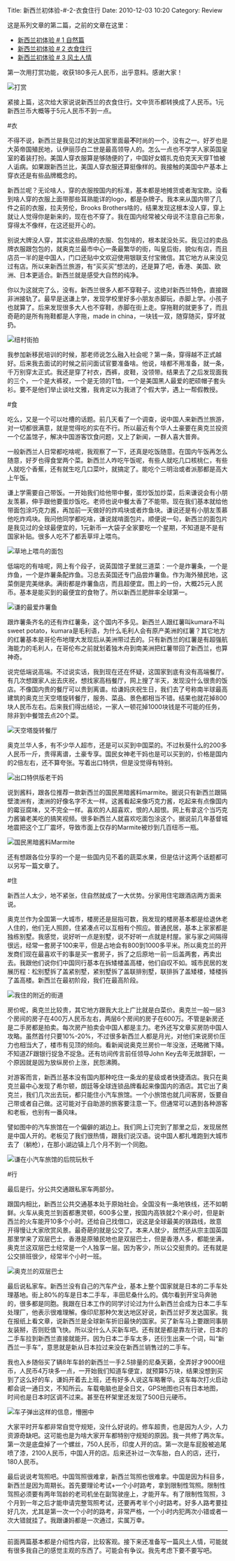 Title: 新西兰初体验-#-2-衣食住行
Date: 2010-12-03 10:20
Category: Review

这是系列文章的第二篇，之前的文章在这里：

- [新西兰初体验 # 1 自然篇](http://www.jianshu.com/p/751d731d357b)
- [新西兰初体验 # 2 衣食住行](http://www.jianshu.com/p/206b2e367de2)
- [新西兰初体验 # 3 风土人情]()

第一次用打赏功能，收获180多元人民币，出乎意料。感谢大家！

![打赏](http://upload-images.jianshu.io/upload_images/5539867-ee0daab0db1b2f51.png?imageMogr2/auto-orient/strip%7CimageView2/2/w/500)


紧接上篇，这次给大家说说新西兰的衣食住行。文中货币都转换成了人民币。1元新西兰币大概等于5元人民币不到一点。

#衣

不得不说，新西兰是我见过的发达国家里面最**不**时尚的一个，没有之一。好歹也是大英帝国殖民地，认伊丽莎白二世是最高领导人的。怎么一点也不学学人家英国皇室的着装打扮。美国人穿衣服算是够随便的了，中国好女婿扎克伯克天天穿T恤被人诟病。如果跟新西兰比，美国人穿衣服还算挺像样的。我接触的美国中产基本上穿衣还是有些品牌概念的。

新西兰呢？无论啥人，穿的衣服按国内的标准，基本都是地摊货或者淘宝款。没看到啥人穿的衣服上面带那些耳熟能详的logo，都是杂牌子。我本来从国内带了几件之前的衣服，拉夫劳伦，Brooks Brothers啥的，结果发现这根本没人穿，穿上就让人觉得你是新来的，现在也不穿了。我在国内经常被父母说不注意自己形象，穿得太不像样，在这还挺开心的。

别说大牌没人穿，其实这些品牌的衣服、包包啥的，根本就没处买。我见过的卖品牌衣服跟包包的，就奥克兰最市中心一条最繁华的街，叫皇后街，貌似有店，而且店员一半的是中国人，门口还贴中文欢迎使用银联支付宝微信。其它地方从来没见过有店。所以来新西兰旅游，有“买买买”想法的，还是算了吧，香港、美国、欧洲、日本更适合。新西兰就是感受大自然的纯净。

你以为这就完了么，没有。新西兰很多人都不穿鞋子。这绝对新西兰特色，直接跟非洲接轨了。最早是送谦上学，发现学校里好多小朋友赤脚玩，赤脚上学。小孩子也就算了。后来发现很多大人也不穿鞋，赤脚在街上走。穿拖鞋的就更多了，而且奇葩的是所有拖鞋都是人字拖，made in china，一块钱一双，随穿随买，穿坏就扔。

![纽村街拍](http://upload-images.jianshu.io/upload_images/5539867-07592e385a7083a2.png?imageMogr2/auto-orient/strip%7CimageView2/2/w/500)

我参加新移民培训的时候，那老师说怎么融入社会呢？第一条，穿得越不正式越好。后来我去面试的时候之前问面试官要准备啥。他说，啥都不用准备，就一条，千万别穿太正式。我还是穿了衬衣，西裤，皮鞋，没领带。结果去了之后发现面我的三个，一个是大裤衩，一个是无领的T恤，一个是美国黑人最爱的肥硕帽子套头衫。要不是他们举止谈吐文雅，我肯定以为我进了个假大学，遇上一帮假教授。

#食

吃么，又是一个可以吐槽的话题。前几天看了一个调查，说中国人来新西兰旅游，对一切都很满意，就是觉得吃的实在不行。所以最近有个华人土豪要在奥克兰投资一个亿盖馆子，解决中国游客饮食问题，又上了新闻，一群人喜大普奔。

一般新西兰人日常都吃啥呢，我观察了一下，还真是吃饭随意。在国内午饭再怎么随意，好歹也得食堂两个菜。新西兰人咋吃午饭呢，有些人就吃几口核桃仁，有些人就吃个香蕉，还有就生吃几口菜叶，就搞定了。能吃个三明治或者派那都是高大上午饭。

谦上学需要自己带饭。一开始我们给他带中餐，蛋炒饭加炒菜，后来谦说会有小朋友羡慕，伸手跟他要蛋炒饭吃。老师也说中餐太香了不能带。现在我们基本就给他带面包涂巧克力酱，再加前一天做好的炸鸡块或者炸鱼块。谦说还是有小朋友羡慕他吃炸鸡块。我问他同学都吃啥，谦说就啃面包片。顺便说一句，新西兰的面包片是我见过的全球最便宜的，1元新币一大袋子全家要吃一个星期，不知道是不是有国家补贴。很多人吃不了都丢草坪上喂鸟。

![草地上喂鸟的面包](http://upload-images.jianshu.io/upload_images/5539867-9edcf90a1822d076.png?imageMogr2/auto-orient/strip%7CimageView2/2/w/500)

低端吃的有啥呢，网上有个段子，说英国馆子里就三道菜：一个是炸薯条，一个是炸鱼，一个是炸薯条配炸鱼。习总去英国还专门品尝炸薯鱼。作为海外殖民地，这菜倒是完美继承。满街都是炸薯鱼店，而且超便宜。图上的一份，大概25元人民币。基本是能买到的最便宜的食物了。所以新西兰肥胖率全球第一。

![谦的最爱炸薯鱼](http://upload-images.jianshu.io/upload_images/5539867-7c593643e4547033.png?imageMogr2/auto-orient/strip%7CimageView2/2/w/400)

跟炸薯条齐名的还有炸红薯条，这个国内不多见。新西兰人跟红薯叫kumara不叫sweet potato，kumara是毛利语，为什么毛利人会有原产美洲的红薯？其它地方的红薯基本是哥伦布地理大发现后从美洲带过去的。只有新西兰的红薯是有超强航海能力的毛利人，在哥伦布之前就划着独木舟到南美洲把红薯带回了新西兰，也算神奇。

说完低端说高端。不过说实话，我到现在还在怀疑，这国家到底有没有高端餐厅。有几次想跟家人出去庆祝，想找家高档餐厅，网上搜了半天，发现没什么很贵的饭店。不像国内贵的餐厅可以贵到离谱。给谦妈庆祝生日，我们去了号称南半球最高建筑的奥克兰天空塔旋转餐厅，服务、菜品、景色都相当不错。结果也就花掉800块人民币左右。后来我们得出结论，一家人一顿花掉1000块钱是不可能的任务，除非到中餐馆去点20个菜。

![天空塔旋转餐厅](http://upload-images.jianshu.io/upload_images/5539867-199304c1fde5d3ab.png?imageMogr2/auto-orient/strip%7CimageView2/2/w/500)

奥克兰华人多，有不少华人超市，还是可以买到中国菜的。不过秋葵什么的200多人民币一斤，贵得离谱，土豪专享。国民女神老干妈也是可以买到的，价格是国内的2倍左右，还不算夸张。写着出口特供，但是没觉得有特别。

![出口特供版老干妈](http://upload-images.jianshu.io/upload_images/5539867-ba2bd10859f75627.png?imageMogr2/auto-orient/strip%7CimageView2/2/w/300)

说到酱料，跟各位推荐一款新西兰的国民黑暗酱料marmite。据说只有新西兰跟隔壁澳洲有，澳洲的好像名字不太一样。这酱看起来像巧克力酱，吃起来有点像国内的霉豆腐味，又不完全一样。喜欢的人超喜欢，恨的人超恨。网上有拿这个当巧克力酱骗老美吃的搞笑视频。很多新西兰人就喜欢吃面包涂这个。据说前几年基督城地震把这个工厂震坏，导致市面上仅存的Marmite被炒到几百纽币一瓶。

![国民黑暗酱料Marmite](http://upload-images.jianshu.io/upload_images/5539867-fc76bbad16237e99.png?imageMogr2/auto-orient/strip%7CimageView2/2/w/300)

还有想跟各位分享的一个是一些国内见不着的蔬菜水果，但是估计这两个话题都可以另写一篇文章了。

#住

新西兰人太少，地不紧张，住自然就成了一大优势。分家用住宅跟酒店两方面来说。

奥克兰作为全国第一大城市，楼房还是屈指可数，我发现的楼房基本都是给退休老人住的，他们无人照顾，住紧凑点可以互相有个照应。普通民居，基本上家家都是独栋别墅。我感觉，说好听一点是别墅，说不好听一点就是村屋。家与家之间隔得很远，经常一套房子100来平，但是占地会有800到1000多平米。所以奥克兰的开发商们现在最喜欢干的事是买一套房子，拆了之后原地一前一后盖两套，再卖出去。我跟他们说你们中国同行基本在拆矮楼盖高楼，他们自叹不如。城市民居的发展历程：松别墅拆了盖紧别墅，紧别墅拆了盖联排别墅，联排拆了盖矮楼，矮楼拆了盖高楼。新西兰在最初阶段，我们在最高阶段。

![我住的附近的街道](http://upload-images.jianshu.io/upload_images/5539867-c469bdbea43c5c3b.png?imageMogr2/auto-orient/strip%7CimageView2/2/w/500)

房价呢，奥克兰比较贵，其它地方跟我大北上广比就是白菜价。奥克兰一般一层3个房间的房子在400万人民币左右，两层6个房间的房子在600万。不管是新房还是二手房都是拍卖。每次房产拍卖会中国人都是主力。老外还写文章买房防中国人攻略。虽然首付只要10%-20%，不过很多新西兰人都是月光，对他们来说房价压力也相当大了，楼市有见顶的倾向。看新闻说奥克兰房价一年没涨，还略微下降。不知道ZF跟银行捉急不捉急。还有坊间传言前任领导John Key去年无故辞职，一个原因就是因为放纵房价上涨，民怨沸腾。

对游客而言，新西兰基本没有国内那种吃住一条龙的星级或者快捷酒店。我只在奥克兰最中心发现了希尔顿，朗廷等全球连锁品牌看起来像国内的酒店。其它出了奥克兰，我们几次出去玩，都只能住小汽车旅馆。一个小旅馆也就几间客房，饭要自己带或者自己做。这可能对于自助游的旅客要注意一下。但通常可以遇到各种游客和老板，也别有一番风味。

譬如图中的汽车旅馆在一个偏僻的湖边上。我们网上订完到了那里之后，发现居然是中国人开的。老板见了我们很热情，跟我们说汉语。说中国人都扎堆跑到大城市去了（躺枪），在那小湖边镇上几个月不到一个同胞。

![谦在小汽车旅馆的后院玩秋千](http://upload-images.jianshu.io/upload_images/5539867-b3cc9d9be9bebedd.png?imageMogr2/auto-orient/strip%7CimageView2/2/w/400)

#行

最后是行。分公共交通跟私家车两部分。

跟国内相比，新西兰公共交通基本处于原始社会。全国没有一条地铁线，还不如朝鲜。火车从奥克兰到首都惠灵顿，600多公里，按国内高铁就2个来小时，但是新西兰的火车能开10多个小时。还给自己找借口，说这是全球最美的铁路线，故意开得慢让大家欣赏风景。最奇葩的就是公交了。本来人就少，居然还从宗主国英国那里学来了双层巴士，香港是原殖民地也是双层巴士，但是香港人多，都能坐满，奥克兰这双层巴士经常是一个人独享一层。因为客少，所以公交挺贵的。还有就是公交排班很少，经常半个小时一班。

![奥克兰的双层巴士](http://upload-images.jianshu.io/upload_images/5539867-0e538d97a56dabb7.png?imageMogr2/auto-orient/strip%7CimageView2/2/w/500)

最后说私家车。新西兰没有自己的汽车产业，基本上整个国家就是日本的二手车处理基地。街上80%的车是日本二手车，丰田尼桑什么的。偶尔看到开宝马奔驰的，很多都是同胞。我跟在日本工作的同学讨论过为什么新西兰会成为日本二手车处理厂，他表示很难理解。像印尼那种欠发达地区好说，新西兰好歹发达国家。我在报纸上看文章，说新西兰是全球新车折旧最快的国家。买了新车马上要跟同事朋友装掰，否则贬值飞快。所以没什么人买新车吧。还有就是都是靠左行驶，日本的二手车拉到新西兰直接就能开。因为日本二手车太多，还衍生出来一个词，叫“新西兰一手车”，意思就是新从日本拉过来没在新西兰销售过的二手车。

我也入乡随俗买了辆8年车龄的新西兰一手2.5排量的尼桑天籁，全弄好才9000纽币，人民币4万块多一点，一开始我们知道车便宜，就预算5万块，结果没想到买到了这么好的车，谦妈开着去上班，还有好多人说这车略奢华。这车每次打火启动都会说一通日文，不知所云。车载电脑也是全日文，GPS地图也只有日本地图，时间也是日本时区调不过来。甚至在杯架里还发现了500日元硬币。

![车子弹出这样的信息，懵圈中](http://upload-images.jianshu.io/upload_images/5539867-bbfb6c3b5aad82a6.png?imageMogr2/auto-orient/strip%7CimageView2/2/w/400)

大家平时开车都非常自觉守规矩，没什么好说的。修车超贵，也是因为人少，人力资源奇缺吧。这可能也是为啥大家开车都特别守规矩的原因。我一共修了两次车。第一次是底盘掉了一个螺丝，750人民币，印度人开的店。第一次是车屁股被追尾喷了漆，2100人民币，中国人开的店。后来还补过一次车胎，白人的店，还行，180人民币。

最后说说考驾照吧。中国驾照很难拿，新西兰驾照也很难拿。中国是因为科目多，新西兰是因为周期长。首先要理论考试+一个小时路考，拿到限制性驾照。限制性驾照必须要有两年驾龄的老司机坐在副驾驶座上，才能开车。有了限制性驾照，3个月到一年之后才能申请完整驾照考试，还要再考半个小时路考。好多人路考要挂好几次，尤其是第一次一个小时的路考，非常严格，一个小时内犯两次小错或者一次大错就挂了。我跟谦妈都是一次通过，实属万幸。

--------

前面两篇基本都是介绍性内容，比较客观。接下来还准备写一篇风土人情，可能就有很多我自己的感觉主观的东西了。可能会有争议。我先考虑下要不要写吧。
